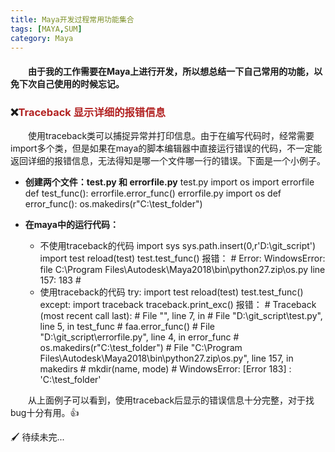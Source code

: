 ```yaml
---
title: Maya开发过程常用功能集合
tags: [MAYA,SUM]
category: Maya
---
```


#### &emsp;&emsp;由于我的工作需要在Maya上进行开发，所以想总结一下自己常用的功能，以免下次自己使用的时候忘记。

### ❌<font color=FireBrick>Traceback 显示详细的报错信息</font>

&emsp;&emsp;使用traceback类可以捕捉异常并打印信息。由于在编写代码时，经常需要import多个类，但是如果在maya的脚本编辑器中直接运行错误的代码，不一定能返回详细的报错信息，无法得知是哪一个文件哪一行的错误。下面是一个小例子。
- **创建两个文件：test.py 和 errorfile.py**
    test.py
        import os
        import errorfile
        def test_func():
            errorfile.error_func()
    errorfile.py
        import os
        def error_func():
            os.makedirs(r"C:\test_folder")


- **在maya中的运行代码：**
    - 不使用traceback的代码
            import sys
            sys.path.insert(0,r'D:\git_script')
            import test
            reload(test)
            test.test_func()
        报错：
        \# Error: WindowsError: file C:\Program Files\Autodesk\Maya2018\bin\python27.zip\os.py line 157: 183 # 
    - 使用traceback的代码
            try:
                import test
                reload(test)
                test.test_func()
            except:
                import traceback
                traceback.print_exc()
        报错：
        \# Traceback (most recent call last):
        \#   File "<maya console>", line 7, in <module>
        \#   File "D:\git_script\test.py", line 5, in test_func
        \#     faa.error_func()
        \#   File "D:\git_script\errorfile.py", line 4, in error_func
        \#     os.makedirs(r"C:\test_folder")
        \#   File "C:\Program Files\Autodesk\Maya2018\bin\python27.zip\os.py", line 157, in makedirs
        \#     mkdir(name, mode)
        \# WindowsError: [Error 183] : 'C:\\test_folder'

&emsp;&emsp;从上面例子可以看到，使用traceback后显示的错误信息十分完整，对于找bug十分有用。👍


🖌 待续未完...